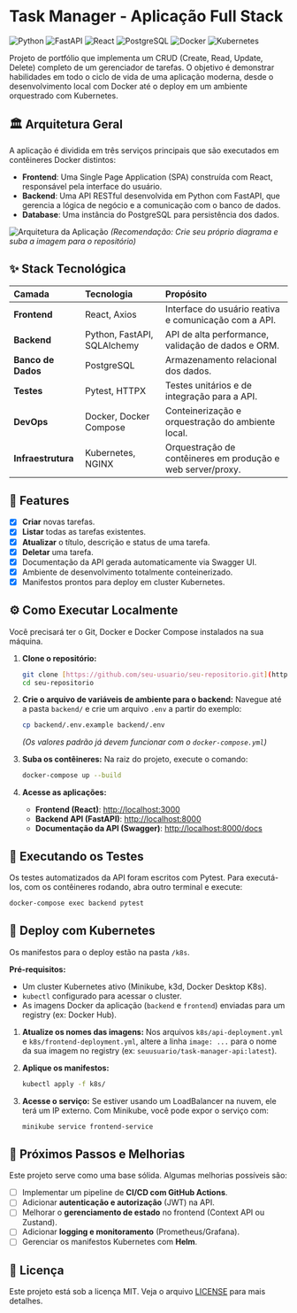 # Task Manager - Aplicação Full Stack

![Python](https://img.shields.io/badge/Python-3.9-3776AB?logo=python) ![FastAPI](https://img.shields.io/badge/FastAPI-0.95-009688?logo=fastapi) ![React](https://img.shields.io/badge/React-18-61DAFB?logo=react) ![PostgreSQL](https://img.shields.io/badge/PostgreSQL-13-4169E1?logo=postgresql) ![Docker](https://img.shields.io/badge/Docker-20.10-2496ED?logo=docker) ![Kubernetes](https://img.shields.io/badge/Kubernetes-1.27-326CE5?logo=kubernetes)

Projeto de portfólio que implementa um CRUD (Create, Read, Update, Delete) completo de um gerenciador de tarefas. O objetivo é demonstrar habilidades em todo o ciclo de vida de uma aplicação moderna, desde o desenvolvimento local com Docker até o deploy em um ambiente orquestrado com Kubernetes.

## 🏛️ Arquitetura Geral

A aplicação é dividida em três serviços principais que são executados em contêineres Docker distintos:

-   **Frontend**: Uma Single Page Application (SPA) construída com React, responsável pela interface do usuário.
-   **Backend**: Uma API RESTful desenvolvida em Python com FastAPI, que gerencia a lógica de negócio e a comunicação com o banco de dados.
-   **Database**: Uma instância do PostgreSQL para persistência dos dados.

![Arquitetura da Aplicação](https://i.imgur.com/8QWv8dM.png)
*(Recomendação: Crie seu próprio diagrama e suba a imagem para o repositório)*

## ✨ Stack Tecnológica

| Camada | Tecnologia | Propósito |
| :--- | :--- | :--- |
| **Frontend** | React, Axios | Interface do usuário reativa e comunicação com a API. |
| **Backend** | Python, FastAPI, SQLAlchemy | API de alta performance, validação de dados e ORM. |
| **Banco de Dados** | PostgreSQL | Armazenamento relacional dos dados. |
| **Testes** | Pytest, HTTPX | Testes unitários e de integração para a API. |
| **DevOps** | Docker, Docker Compose | Conteinerização e orquestração do ambiente local. |
| **Infraestrutura** | Kubernetes, NGINX | Orquestração de contêineres em produção e web server/proxy. |

## 🚀 Features

-   [x] **Criar** novas tarefas.
-   [x] **Listar** todas as tarefas existentes.
-   [x] **Atualizar** o título, descrição e status de uma tarefa.
-   [x] **Deletar** uma tarefa.
-   [x] Documentação da API gerada automaticamente via Swagger UI.
-   [x] Ambiente de desenvolvimento totalmente conteinerizado.
-   [x] Manifestos prontos para deploy em cluster Kubernetes.

## ⚙️ Como Executar Localmente

Você precisará ter o Git, Docker e Docker Compose instalados na sua máquina.

1.  **Clone o repositório:**
    ```bash
    git clone [https://github.com/seu-usuario/seu-repositorio.git](https://github.com/seu-usuario/seu-repositorio.git)
    cd seu-repositorio
    ```

2.  **Crie o arquivo de variáveis de ambiente para o backend:**
    Navegue até a pasta `backend/` e crie um arquivo `.env` a partir do exemplo:
    ```bash
    cp backend/.env.example backend/.env
    ```
    *(Os valores padrão já devem funcionar com o `docker-compose.yml`)*

3.  **Suba os contêineres:**
    Na raiz do projeto, execute o comando:
    ```bash
    docker-compose up --build
    ```

4.  **Acesse as aplicações:**
    -   **Frontend (React)**: [http://localhost:3000](http://localhost:3000)
    -   **Backend API (FastAPI)**: [http://localhost:8000](http://localhost:8000)
    -   **Documentação da API (Swagger)**: [http://localhost:8000/docs](http://localhost:8000/docs)

## 🧪 Executando os Testes

Os testes automatizados da API foram escritos com Pytest. Para executá-los, com os contêineres rodando, abra outro terminal e execute:

```bash
docker-compose exec backend pytest
```

## 🚢 Deploy com Kubernetes

Os manifestos para o deploy estão na pasta `/k8s`.

**Pré-requisitos:**
* Um cluster Kubernetes ativo (Minikube, k3d, Docker Desktop K8s).
* `kubectl` configurado para acessar o cluster.
* As imagens Docker da aplicação (`backend` e `frontend`) enviadas para um registry (ex: Docker Hub).

1.  **Atualize os nomes das imagens:**
    Nos arquivos `k8s/api-deployment.yml` e `k8s/frontend-deployment.yml`, altere a linha `image: ...` para o nome da sua imagem no registry (ex: `seuusuario/task-manager-api:latest`).

2.  **Aplique os manifestos:**
    ```bash
    kubectl apply -f k8s/
    ```

3.  **Acesse o serviço:**
    Se estiver usando um LoadBalancer na nuvem, ele terá um IP externo. Com Minikube, você pode expor o serviço com:
    ```bash
    minikube service frontend-service
    ```

## 🔮 Próximos Passos e Melhorias

Este projeto serve como uma base sólida. Algumas melhorias possíveis são:
-   [ ] Implementar um pipeline de **CI/CD com GitHub Actions**.
-   [ ] Adicionar **autenticação e autorização** (JWT) na API.
-   [ ] Melhorar o **gerenciamento de estado** no frontend (Context API ou Zustand).
-   [ ] Adicionar **logging e monitoramento** (Prometheus/Grafana).
-   [ ] Gerenciar os manifestos Kubernetes com **Helm**.

## 📄 Licença

Este projeto está sob a licença MIT. Veja o arquivo [LICENSE](LICENSE) para mais detalhes.
